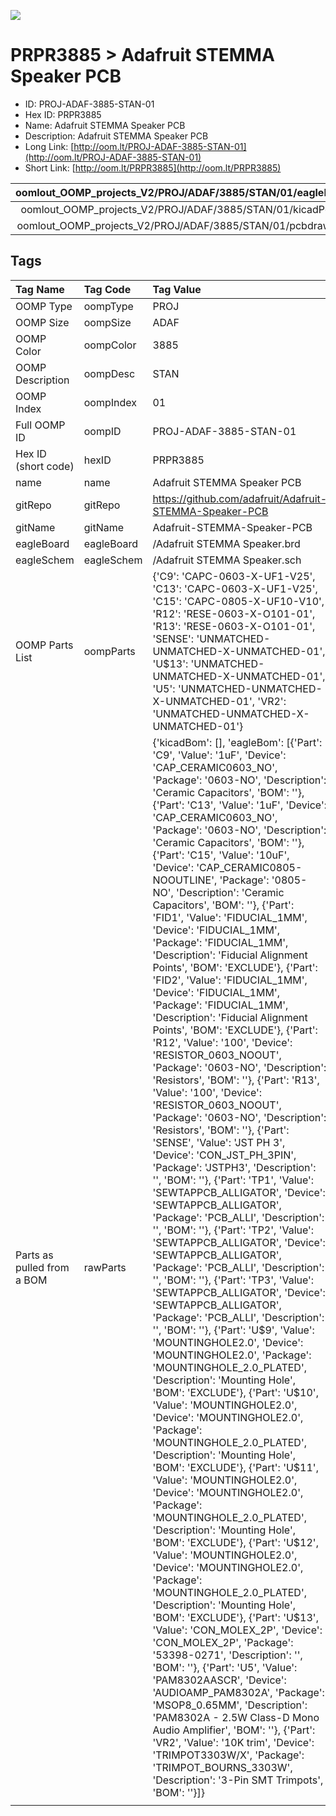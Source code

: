 


  
![][im]
# PRPR3885 > Adafruit STEMMA Speaker PCB

- ID: PROJ-ADAF-3885-STAN-01
- Hex ID: PRPR3885
- Name: Adafruit STEMMA Speaker PCB
- Description: Adafruit STEMMA Speaker PCB
- Long Link: [http://oom.lt/PROJ-ADAF-3885-STAN-01](http://oom.lt/PROJ-ADAF-3885-STAN-01)
- Short Link: [http://oom.lt/PRPR3885](http://oom.lt/PRPR3885)
  

|oomlout_OOMP_projects_V2/PROJ/ADAF/3885/STAN/01/eagleImage.png|oomlout_OOMP_projects_V2/PROJ/ADAF/3885/STAN/01/eagleSchemImage.png|oomlout_OOMP_projects_V2/PROJ/ADAF/3885/STAN/01/kicadPcb3dFront.png|oomlout_OOMP_projects_V2/PROJ/ADAF/3885/STAN/01/kicadPcb3dBack.png|
| :---: | :---: | :---: | :---: |
|oomlout_OOMP_projects_V2/PROJ/ADAF/3885/STAN/01/kicadPcb3d.png|oomlout_OOMP_projects_V2/PROJ/ADAF/3885/STAN/01/bomBack.png|oomlout_OOMP_projects_V2/PROJ/ADAF/3885/STAN/01/bomFront.png|oomlout_OOMP_projects_V2/PROJ/ADAF/3885/STAN/01/pcbdraw.svg|
|oomlout_OOMP_projects_V2/PROJ/ADAF/3885/STAN/01/pcbdrawBack.svg||||

## Tags
  

|Tag Name|Tag Code|Tag Value|
| :--- | :--- | :--- |
|OOMP Type|oompType|PROJ|
|OOMP Size|oompSize|ADAF|
|OOMP Color|oompColor|3885|
|OOMP Description|oompDesc|STAN|
|OOMP Index|oompIndex|01|
|Full OOMP ID|oompID|PROJ-ADAF-3885-STAN-01|
|Hex ID (short code)|hexID|PRPR3885|
|name|name|Adafruit STEMMA Speaker PCB|
|gitRepo|gitRepo|https://github.com/adafruit/Adafruit-STEMMA-Speaker-PCB|
|gitName|gitName|Adafruit-STEMMA-Speaker-PCB|
|eagleBoard|eagleBoard|/Adafruit STEMMA Speaker.brd|
|eagleSchem|eagleSchem|/Adafruit STEMMA Speaker.sch|
|OOMP Parts List|oompParts|{'C9': 'CAPC-0603-X-UF1-V25', 'C13': 'CAPC-0603-X-UF1-V25', 'C15': 'CAPC-0805-X-UF10-V10', 'R12': 'RESE-0603-X-O101-01', 'R13': 'RESE-0603-X-O101-01', 'SENSE': 'UNMATCHED-UNMATCHED-X-UNMATCHED-01', 'U$13': 'UNMATCHED-UNMATCHED-X-UNMATCHED-01', 'U5': 'UNMATCHED-UNMATCHED-X-UNMATCHED-01', 'VR2': 'UNMATCHED-UNMATCHED-X-UNMATCHED-01'}|
|Parts as pulled from a BOM|rawParts|{'kicadBom': [], 'eagleBom': [{'Part': 'C9', 'Value': '1uF', 'Device': 'CAP_CERAMIC0603_NO', 'Package': '0603-NO', 'Description': 'Ceramic Capacitors', 'BOM': ''}, {'Part': 'C13', 'Value': '1uF', 'Device': 'CAP_CERAMIC0603_NO', 'Package': '0603-NO', 'Description': 'Ceramic Capacitors', 'BOM': ''}, {'Part': 'C15', 'Value': '10uF', 'Device': 'CAP_CERAMIC0805-NOOUTLINE', 'Package': '0805-NO', 'Description': 'Ceramic Capacitors', 'BOM': ''}, {'Part': 'FID1', 'Value': 'FIDUCIAL_1MM', 'Device': 'FIDUCIAL_1MM', 'Package': 'FIDUCIAL_1MM', 'Description': 'Fiducial Alignment Points', 'BOM': 'EXCLUDE'}, {'Part': 'FID2', 'Value': 'FIDUCIAL_1MM', 'Device': 'FIDUCIAL_1MM', 'Package': 'FIDUCIAL_1MM', 'Description': 'Fiducial Alignment Points', 'BOM': 'EXCLUDE'}, {'Part': 'R12', 'Value': '100', 'Device': 'RESISTOR_0603_NOOUT', 'Package': '0603-NO', 'Description': 'Resistors', 'BOM': ''}, {'Part': 'R13', 'Value': '100', 'Device': 'RESISTOR_0603_NOOUT', 'Package': '0603-NO', 'Description': 'Resistors', 'BOM': ''}, {'Part': 'SENSE', 'Value': 'JST PH 3', 'Device': 'CON_JST_PH_3PIN', 'Package': 'JSTPH3', 'Description': '', 'BOM': ''}, {'Part': 'TP1', 'Value': 'SEWTAPPCB_ALLIGATOR', 'Device': 'SEWTAPPCB_ALLIGATOR', 'Package': 'PCB_ALLI', 'Description': '', 'BOM': ''}, {'Part': 'TP2', 'Value': 'SEWTAPPCB_ALLIGATOR', 'Device': 'SEWTAPPCB_ALLIGATOR', 'Package': 'PCB_ALLI', 'Description': '', 'BOM': ''}, {'Part': 'TP3', 'Value': 'SEWTAPPCB_ALLIGATOR', 'Device': 'SEWTAPPCB_ALLIGATOR', 'Package': 'PCB_ALLI', 'Description': '', 'BOM': ''}, {'Part': 'U$9', 'Value': 'MOUNTINGHOLE2.0', 'Device': 'MOUNTINGHOLE2.0', 'Package': 'MOUNTINGHOLE_2.0_PLATED', 'Description': 'Mounting Hole', 'BOM': 'EXCLUDE'}, {'Part': 'U$10', 'Value': 'MOUNTINGHOLE2.0', 'Device': 'MOUNTINGHOLE2.0', 'Package': 'MOUNTINGHOLE_2.0_PLATED', 'Description': 'Mounting Hole', 'BOM': 'EXCLUDE'}, {'Part': 'U$11', 'Value': 'MOUNTINGHOLE2.0', 'Device': 'MOUNTINGHOLE2.0', 'Package': 'MOUNTINGHOLE_2.0_PLATED', 'Description': 'Mounting Hole', 'BOM': 'EXCLUDE'}, {'Part': 'U$12', 'Value': 'MOUNTINGHOLE2.0', 'Device': 'MOUNTINGHOLE2.0', 'Package': 'MOUNTINGHOLE_2.0_PLATED', 'Description': 'Mounting Hole', 'BOM': 'EXCLUDE'}, {'Part': 'U$13', 'Value': 'CON_MOLEX_2P', 'Device': 'CON_MOLEX_2P', 'Package': '53398-0271', 'Description': '', 'BOM': ''}, {'Part': 'U5', 'Value': 'PAM8302AASCR', 'Device': 'AUDIOAMP_PAM8302A', 'Package': 'MSOP8_0.65MM', 'Description': 'PAM8302A - 2.5W Class-D Mono Audio Amplifier', 'BOM': ''}, {'Part': 'VR2', 'Value': '10K trim', 'Device': 'TRIMPOT3303W/X', 'Package': 'TRIMPOT_BOURNS_3303W', 'Description': '3-Pin SMT Trimpots', 'BOM': ''}]}|
||||



[im]: PROJ/ADAF/3885/STAN/01/kicadPcb3d_450.png
